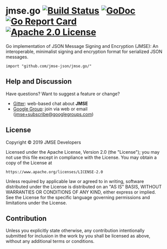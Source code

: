 # jmse.go [![Build Status][build-shield]][build-link] [![GoDoc][godoc-shield]][godoc-link] [![Go Report Card][goreport-shield]][goreport-link] [![Apache 2.0 License][license-image]][license-link]

Go implementation of JSON Message Signing and Encryption (JMSE):
An interoperable, minimalist signing and encryption format for serialized
JSON messages.

```
import "github.com/jmse-json/jmse.go/"
```

## Help and Discussion

Have questions? Want to suggest a feature or change?

* [Gitter]: web-based chat about **JMSE**
* [Google Group]: join via web or email ([jmse+subscribe@googlegroups.com])

## License

Copyright © 2019 JMSE Developers

Licensed under the Apache License, Version 2.0 (the "License");
you may not use this file except in compliance with the License.
You may obtain a copy of the License at

    https://www.apache.org/licenses/LICENSE-2.0

Unless required by applicable law or agreed to in writing, software
distributed under the License is distributed on an "AS IS" BASIS,
WITHOUT WARRANTIES OR CONDITIONS OF ANY KIND, either express or implied.
See the License for the specific language governing permissions and
limitations under the License.

## Contribution

Unless you explicitly state otherwise, any contribution intentionally
submitted for inclusion in the work by you shall be licensed as above,
without any additional terms or conditions.

[//]: # (badges)

[build-shield]: https://travis-ci.com/jmse-json/jmse.go.svg?branch=develop
[build-link]: http://travis-ci.com/jmse-json/jmse.go
[godoc-shield]: https://godoc.org/github.com/jmse-json/jmse.go?status.svg
[godoc-link]: https://godoc.org/github.com/jmse-json/jmse.go
[goreport-shield]: https://goreportcard.com/badge/github.com/jmse-json/jmse.go
[goreport-link]: https://goreportcard.com/report/github.com/jmse-json/jmse.go
[license-image]: https://img.shields.io/badge/license-Apache2.0-blue.svg
[license-link]: https://github.com/jmse-json/jmse.js/blob/master/LICENSE

[//]: # (general links)

[Gitter]: https://gitter.im/jmse-json/Lobby
[Google Group]: https://groups.google.com/forum/#!forum/jmse
[jmse+subscribe@googlegroups.com]: mailto:jmse+subscribe@googlegroups.com
